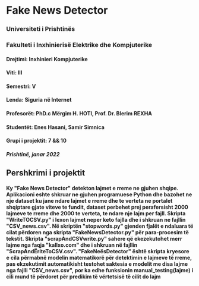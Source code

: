 # Fake News Detector

### Universiteti i Prishtinës

### Fakulteti i Inxhinierisë Elektrike dhe Kompjuterike

#### Drejtimi: Inxhinieri Kompjuterike

#### Viti: III

#### Semestri: V

#### Lenda: Siguria në Internet

#### Profesorët: PhD.c Mërgim H. HOTI, Prof. Dr. Blerim REXHA

#### Studentët: Enes Hasani, Samir Simnica

#### Grupi i projektit: 7 && 10

##### Prishtinë, janar 2022

## Pershkrimi i projektit
#### Ky "Fake News Detector" detekton lajmet e rreme ne gjuhen shqipe. Aplikacioni eshte shkruar ne gjuhen programuese Python dhe bazohet ne nje dataset ku jane ndare lajmet e rreme dhe te verteta ne portalet shqiptare gjate viteve te fundit, dataset perbehet prej perafersisht 2000 lajmeve te rreme dhe 2000 te verteta, te ndare nje lajm per fajll. Skripta "WriteTOCSV.py" i lexon lajmet neper keto fajlla dhe i shkruan ne fajllin "CSV_news.csv". Në skriptën "stopwords.py" gjenden fjalët e ndaluara të cilat përdoren nga skripta "FakeNewsDetector.py" për para-procesim të tekstit. Skripta "scrapAndCSVwrite.py" sahere që ekezekutohet merr lajme nga faqja "kallxo.com" dhe i shkruan në fajllin "ScrapAndËriteToCSV.csv". "FakeNeësDetector" është skripta kryesore e cila përmabnë modelin matematikorë për detektimin e lajmeve të rreme, pas ekzekutimit automatikisht testohet saktesia e modelit me disa lajme nga fajlli "CSV_news.csv", por ka edhe funksionin manual_testing(lajme) i cili mund të përdoret për predikim të vërtetsisë të cilit do lajm
